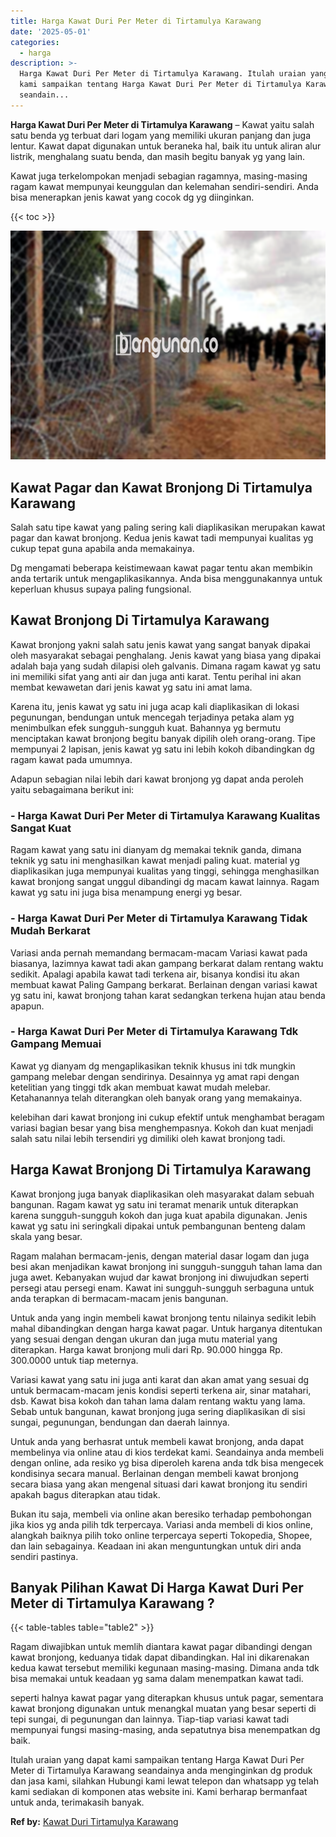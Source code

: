 ```yaml
---
title: Harga Kawat Duri Per Meter di Tirtamulya Karawang
date: '2025-05-01'
categories:
  - harga
description: >-
  Harga Kawat Duri Per Meter di Tirtamulya Karawang. Itulah uraian yang dapat
  kami sampaikan tentang Harga Kawat Duri Per Meter di Tirtamulya Karawang
  seandain...
---
```


**Harga Kawat Duri Per Meter di Tirtamulya Karawang** – Kawat yaitu salah satu benda yg terbuat dari logam yang memiliki ukuran panjang dan juga lentur. Kawat dapat digunakan untuk beraneka hal, baik itu untuk aliran alur listrik, menghalang suatu benda, dan masih begitu banyak yg yang lain.

Kawat juga terkelompokan menjadi sebagian ragamnya, masing-masing ragam kawat mempunyai keunggulan dan kelemahan sendiri-sendiri. Anda bisa menerapkan jenis kawat yang cocok dg yg diinginkan.

{{< toc >}}

![Harga Kawat Duri Per Meter di Tirtamulya Karawang](/images/jual-kawat-murah25.png)

## Kawat Pagar dan Kawat Bronjong Di Tirtamulya Karawang

Salah satu tipe kawat yang paling sering kali diaplikasikan merupakan kawat pagar dan kawat bronjong. Kedua jenis kawat tadi mempunyai kualitas yg cukup tepat guna apabila anda memakainya.

Dg mengamati beberapa keistimewaan kawat pagar tentu akan membikin anda tertarik untuk mengaplikasikannya. Anda bisa menggunakannya untuk keperluan khusus supaya paling fungsional.

## Kawat Bronjong Di Tirtamulya Karawang

Kawat bronjong yakni salah satu jenis kawat yang sangat banyak dipakai oleh masyarakat sebagai penghalang. Jenis kawat yang biasa yang dipakai adalah baja yang sudah dilapisi oleh galvanis. Dimana ragam kawat yg satu ini memiliki sifat yang anti air dan juga anti karat. Tentu perihal ini akan membat kewawetan dari jenis kawat yg satu ini amat lama.

Karena itu, jenis kawat yg satu ini juga acap kali diaplikasikan di lokasi pegunungan, bendungan untuk mencegah terjadinya petaka alam yg menimbulkan efek sungguh-sungguh kuat. Bahannya yg bermutu menciptakan kawat bronjong begitu banyak dipilih oleh orang-orang. Tipe mempunyai 2 lapisan, jenis kawat yg satu ini lebih kokoh dibandingkan dg ragam kawat pada umumnya.

Adapun sebagian nilai lebih dari kawat bronjong yg dapat anda peroleh yaitu sebagaimana berikut ini:

### \- Harga Kawat Duri Per Meter di Tirtamulya Karawang Kualitas Sangat Kuat

Ragam kawat yang satu ini dianyam dg memakai teknik ganda, dimana teknik yg satu ini menghasilkan kawat menjadi paling kuat. material yg diaplikasikan juga mempunyai kualitas yang tinggi, sehingga menghasilkan kawat bronjong sangat unggul dibandingi dg macam kawat lainnya. Ragam kawat yg satu ini juga bisa menampung energi yg besar.

### \- Harga Kawat Duri Per Meter di Tirtamulya Karawang Tidak Mudah Berkarat

Variasi anda pernah memandang bermacam-macam Variasi kawat pada biasanya, lazimnya kawat tadi akan gampang berkarat dalam rentang waktu sedikit. Apalagi apabila kawat tadi terkena air, bisanya kondisi itu akan membuat kawat Paling Gampang berkarat. Berlainan dengan variasi kawat yg satu ini, kawat bronjong tahan karat sedangkan terkena hujan atau benda apapun.

### \- Harga Kawat Duri Per Meter di Tirtamulya Karawang Tdk Gampang Memuai

Kawat yg dianyam dg mengaplikasikan teknik khusus ini tdk mungkin gampang melebar dengan sendirinya. Desainnya yg amat rapi dengan ketelitian yang tinggi tdk akan membuat kawat mudah melebar. Ketahanannya telah diterangkan oleh banyak orang yang memakainya.

kelebihan dari kawat bronjong ini cukup efektif untuk menghambat beragam variasi bagian besar yang bisa menghempasnya. Kokoh dan kuat menjadi salah satu nilai lebih tersendiri yg dimiliki oleh kawat bronjong tadi.

## Harga Kawat Bronjong Di Tirtamulya Karawang

Kawat bronjong juga banyak diaplikasikan oleh masyarakat dalam sebuah bangunan. Ragam kawat yg satu ini teramat menarik untuk diterapkan karena sungguh-sungguh kokoh dan juga kuat apabila digunakan. Jenis kawat yg satu ini seringkali dipakai untuk pembangunan benteng dalam skala yang besar.

Ragam malahan bermacam-jenis, dengan material dasar logam dan juga besi akan menjadikan kawat bronjong ini sungguh-sungguh tahan lama dan juga awet. Kebanyakan wujud dar kawat bronjong ini diwujudkan seperti persegi atau persegi enam. Kawat ini sungguh-sungguh serbaguna untuk anda terapkan di bermacam-macam jenis bangunan.

Untuk anda yang ingin membeli kawat bronjong tentu nilainya sedikit lebih mahal dibandingkan dengan harga kawat pagar. Untuk harganya ditentukan yang sesuai dengan dengan ukuran dan juga mutu material yang diterapkan. Harga kawat bronjong muli dari Rp. 90.000 hingga Rp. 300.0000 untuk tiap meternya.

Variasi kawat yang satu ini juga anti karat dan akan amat yang sesuai dg untuk bermacam-macam jenis kondisi seperti terkena air, sinar matahari, dsb. Kawat bisa kokoh dan tahan lama dalam rentang waktu yang lama. Sebab untuk bangunan, kawat bronjong juga sering diaplikasikan di sisi sungai, pegunungan, bendungan dan daerah lainnya.

Untuk anda yang berhasrat untuk membeli kawat bronjong, anda dapat membelinya via online atau di kios terdekat kami. Seandainya anda membeli dengan online, ada resiko yg bisa diperoleh karena anda tdk bisa mengecek kondisinya secara manual. Berlainan dengan membeli kawat bronjong secara biasa yang akan mengenal situasi dari kawat bronjong itu sendiri apakah bagus diterapkan atau tidak.

Bukan itu saja, membeli via online akan beresiko terhadap pembohongan jika kios yg anda pilih tdk terpercaya. Variasi anda membeli di kios online, alangkah baiknya pilih toko online terpercaya seperti Tokopedia, Shopee, dan lain sebagainya. Keadaan ini akan menguntungkan untuk diri anda sendiri pastinya.

## Banyak Pilihan Kawat Di Harga Kawat Duri Per Meter di Tirtamulya Karawang ?

{{< table-tables table="table2" >}}

Ragam diwajibkan untuk memlih diantara kawat pagar dibandingi dengan kawat bronjong, keduanya tidak dapat dibandingkan. Hal ini dikarenakan kedua kawat tersebut memiliki kegunaan masing-masing. Dimana anda tdk bisa memakai untuk keadaan yg sama dalam menempatkan kawat tadi.

seperti halnya kawat pagar yang diterapkan khusus untuk pagar, sementara kawat bronjong digunakan untuk menangkal muatan yang besar seperti di tepi sungai, di pegunungan dan lainnya. Tiap-tiap variasi kawat tadi mempunyai fungsi masing-masing, anda sepatutnya bisa menempatkan dg baik.

Itulah uraian yang dapat kami sampaikan tentang Harga Kawat Duri Per Meter di Tirtamulya Karawang seandainya anda menginginkan dg produk dan jasa kami, silahkan Hubungi kami lewat telepon dan whatsapp yg telah kami sediakan di komponen atas website ini. Kami berharap bermanfaat untuk anda, terimakasih banyak.

**Ref by:** [Kawat Duri Tirtamulya Karawang](https://id.wikipedia.org/wiki/Kawat)
